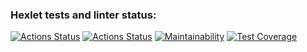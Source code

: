 ### Hexlet tests and linter status:
[![Actions Status](https://github.com/Rata0/java-project-78/actions/workflows/hexlet-check.yml/badge.svg)](https://github.com/Rata0/java-project-78/actions)
[![Actions Status](https://github.com/Rata0/java-project-78/actions/workflows/ci-check.yml/badge.svg)](https://github.com/Rata0/java-project-78/actions)
[![Maintainability](https://api.codeclimate.com/v1/badges/5bd5beb312a35b9e884d/maintainability)](https://codeclimate.com/github/Rata0/java-project-78/maintainability)
[![Test Coverage](https://api.codeclimate.com/v1/badges/5bd5beb312a35b9e884d/test_coverage)](https://codeclimate.com/github/Rata0/java-project-78/test_coverage)